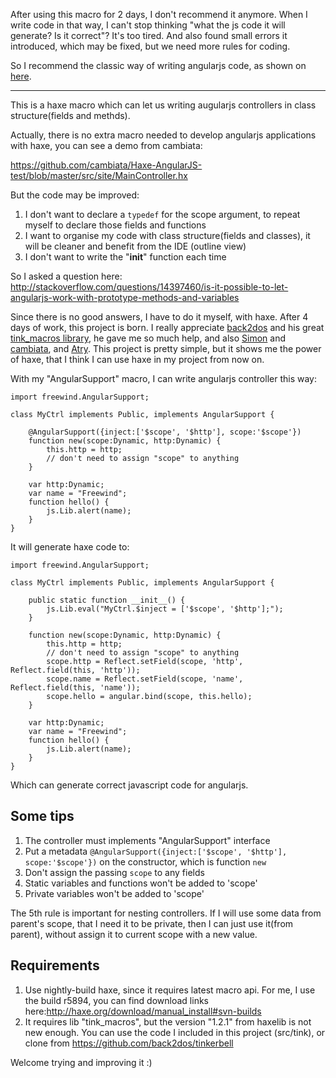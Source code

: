 After using this macro for 2 days, I don't recommend it anymore. 
When I write code in that way, I can't stop thinking "what the js code it will generate? Is it correct"? 
It's too tired. And also found small errors it introduced, which may be fixed, but we need more rules for coding.

So I recommend the classic way of writing angularjs code, as shown on [here](https://github.com/cambiata/Haxe-AngularJS-test/blob/master/src/site/MainController.hx).

-----------

This is a haxe macro which can let us writing augularjs controllers in class structure(fields and methds).

Actually, there is no extra macro needed to develop angularjs applications with haxe, you can see a demo from cambiata:

https://github.com/cambiata/Haxe-AngularJS-test/blob/master/src/site/MainController.hx

But the code may be improved:

  1. I don't want to declare a `typedef` for the scope argument, to repeat myself to declare those fields and functions
  2. I want to organise my code with class structure(fields and classes), it will be cleaner and benefit from the IDE (outline view)
  3. I don't want to write the "__init__" function each time

So I asked a question here: http://stackoverflow.com/questions/14397460/is-it-possible-to-let-angularjs-work-with-prototype-methods-and-variables

Since there is no good answers, I have to do it myself, with haxe.
After 4 days of work, this project is born.
I really appreciate [back2dos](https://github.com/back2dos/tinkerbell) and his great [tink_macros library](https://github.com/back2dos/tinkerbell/wiki/tink_macros#wiki-tooling),
he gave me so much help,
and also [Simon](http://code.google.com/p/hx-macro-examples/wiki/CompileTimeTemplates)
and [cambiata](https://github.com/cambiata/Haxe-AngularJS-test),
and [Atry](https://github.com/Atry/haxe-continuation). This project is pretty simple, but it shows me the power of haxe,
that I think I can use haxe in my project from now on.

With my "AngularSupport" macro, I can write angularjs controller this way:

```
import freewind.AngularSupport;

class MyCtrl implements Public, implements AngularSupport {

    @AngularSupport({inject:['$scope', '$http'], scope:'$scope'})
    function new(scope:Dynamic, http:Dynamic) {
        this.http = http;
        // don't need to assign "scope" to anything
    }

    var http:Dynamic;
    var name = "Freewind";
    function hello() {
        js.Lib.alert(name);
    }
}
```

It will generate haxe code to:

```
import freewind.AngularSupport;

class MyCtrl implements Public, implements AngularSupport {

    public static function __init__() {
        js.Lib.eval("MyCtrl.$inject = ['$scope', '$http'];");
    }

    function new(scope:Dynamic, http:Dynamic) {
        this.http = http;
        // don't need to assign "scope" to anything
        scope.http = Reflect.setField(scope, 'http', Reflect.field(this, 'http'));
        scope.name = Reflect.setField(scope, 'name', Reflect.field(this, 'name'));
        scope.hello = angular.bind(scope, this.hello);
    }

    var http:Dynamic;
    var name = "Freewind";
    function hello() {
        js.Lib.alert(name);
    }
}
```

Which can generate correct javascript code for angularjs.

Some tips
---------

1. The controller must implements "AngularSupport" interface
2. Put a metadata `@AngularSupport({inject:['$scope', '$http'], scope:'$scope'})` on the constructor, which is function `new`
3. Don't assign the passing `scope` to any fields
4. Static variables and functions won't be added to 'scope'
5. Private variables won't be added to 'scope'

The 5th rule is important for nesting controllers. If I will use some data from parent's scope, that I need it to be private,
then I can just use it(from parent), without assign it to current scope with a new value.

Requirements
------------

1. Use nightly-build haxe, since it requires latest macro api. For me, I use the build r5894, you can find download links here:http://haxe.org/download/manual_install#svn-builds
2. It requires lib "tink_macros", but the version "1.2.1" from haxelib is not new enough. You can use the code I included in this project (src/tink), or clone from https://github.com/back2dos/tinkerbell

Welcome trying and improving it :)
